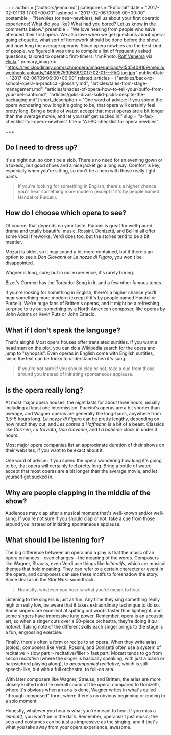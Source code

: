 +++
author = ["authors/jenna.md"]
categories = "Editorial"
date = "2017-02-01T13:17:00+00:00"
lastmod = "2017-02-06T09:55:00+00:00"
postamble = "Newbies (or near-newbies), tell us about your first operatic experience! What did you like? What had you bored? Let us know in the comments below."
preamble = "We love hearing from people who have attended their first opera. We also love when we get questions about opera-going etiquette, what sort of homework should be done before the show, and how long the average opera is. Since opera newbies are the best kind of people, we figured it was time to compile a list of frequently asked questions, tailored to operatic first-timers. \n\nPhoto: [Rolf Venema](https://www.flickr.com/photos/xrustypicturesx/4996192549/in/photolist-8BuMYR-6okjAW-rrv51P-5RNZrj-9SScHJ-7GZn1X-WDkhk-kjUazw-9iKHnC-oFHtZN-4PphaY-6bbLCt-ni4p7x-jQXvSs-cfqXg9-5hMJZq-jDdzFn-gPWyk5-g9XfMJ-7Hg5UM-6zPWT2-7pKJqA-8SZXs2-bBqoSf-oexbpz-byMTAY-9nYSsY-aooe1H-acx2uN-bdgTu-8eH99z-8NTXwY-59a8bq-5LxBe-pUNgwk-7EgLYm-525CEw-dwf1eH-qatzqU-bpZtvb-cHYebf-e8NXbV-7RHyAD-8ntAXt-aj2MmC-8yeyru-ap5mbE-gsbPN4-dqSe8A-6hQoHj) via [Flickr](https://creativecommons.org/licenses/by-nc-nd/2.0/legalcode)."
primary_image = "https://res.cloudinary.com/schmopera/image/upload/v1545409169/media/webhook-uploads/1485957539586/2017-02-01---FAQ.jpg.jpg"
publishDate = "2017-02-06T09:06:00+00:00"
related_articles = ["articles/back-to-school-opera-a-practical-glossary.md", "articles/tales-from-stage-management.md", "articles/shades-of-opera-how-to-tell-your-buffo-from-your-bel-canto.md", "articles/goks-divas-solid-picks-despite-the-packaging.md"]
short_description = "One word of advice: if you spend the opera wondering how long it&#039;s going to be, that opera will certainly feel pretty long. Bring a bottle of water, accept that most operas are a bit longer than the average movie, and let yourself get sucked in."
slug = "a-faq-checklist-for-opera-newbies"
title = "A FAQ checklist for opera newbies"

+++
## Do I need to dress up?

It's a night out, so don't be a slob. There's no need for an evening gown or a tuxedo, but good shoes and a nice jacket go a long way. Comfort is key, especially when you're sitting, so don't be a hero with those really tight pants.

>If you're looking for something in English, there's a higher chance you'll hear something more modern (except if it's by people named Handel or Purcell).

## How do I choose which opera to see?

Of course, that depends on your taste. Puccini is great for well-paced drama and totally beautiful music. Rossini, Donizetti, and Bellini all offer some vocal fireworks; Verdi does too, but the stories tend to be a bit meatier.

Mozart is older, so it may sound a bit more contained, but if there's an option to see a _Don Giovanni_ or _Le nozze di Figaro_, you won't be disappointed.

Wagner is long, sure; but in our experience, it's rarely boring.

Bizet's _Carmen_ has the Toreador Song in it, and a few other famous tunes.

If you're looking for something in English, there's a higher chance you'll hear something more modern (except if it's by people named Handel or Purcell). We're huge fans of Britten's operas, and it might be a refreshing surprise to try out something by a North American composer, like operas by John Adams or Kevin Puts or John Estacio.

## What if I don't speak the language?

That's alright! Most opera houses offer translated surtitles. If you want a head start on the plot, you can do a Wikipedia search for the opera and jump to "synopsis". Even operas in English come with English surtitles, since the text can be tricky to understand when it's sung.

>If you're not sure if you should clap or not, take a cue from those around you instead of initiating spontaneous applause.

## Is the opera really long?

At most major opera houses, the night lasts for about three hours, usually including at least one intermission. Puccini's operas are a bit shorter than average, and Wagner operas are generally the long-hauls, anywhere from 3.5-5 hours long. _Le nozze di Figaro_ can be pretty lengthy, depending on how much they cut, and _Les contes d'Hoffmann_ is a bit of a beast. Classics like _Carmen_, _La traviata_, _Don Giovanni_, and _La bohème_ clock in under 3 hours.

Most major opera companies list an approximate duration of their shows on their websites, if you want to be exact about it.

One word of advice: if you spend the opera wondering how long it's going to be, that opera will certainly feel pretty long. Bring a bottle of water, accept that most operas are a bit longer than the average movie, and let yourself get sucked in.

## Why are people clapping in the middle of the show?

Audiences may clap after a musical moment that's well-known and/or well-sung. If you're not sure if you should clap or not, take a cue from those around you instead of initiating spontaneous applause.

## What should I be listening for?

The big difference between an opera and a play is that the music of an opera enhances - even changes - the meaning of the words. Composers like Wagner, Strauss, even Verdi use things like _leitmotifs_, which are musical themes that hold meaning. They can refer to a certain character or event in the opera, and composers can use these motifs to foreshadow the story. Same deal as in the _Star Wars_ soundtrack.

>Honestly, whatever you hear is what you're meant to hear.

Listening to the singers is just as fun. Any time they sing something really high or really low, be aware that it takes extraordinary technique to do so. Some singers are excellent at spitting out words faster than lightnight, and some singers have impressive lung power. Remember, opera is an acoustic art, so when a singer cuts over a 60-piece orchestra, they're doing it _au naturel_. Taking note of the different skills each singer brings to the stage is a fun, engrossing exercise.

Finally, there's often a form or recipe to an opera. When they write arias (solos), composers like Verdi, Rossini, and Donizetti often use a system of recitative > slow part > recitative/filler > fast part. Mozart tends to go from _secco recitative_ (where the singer is basically speaking, with just a piano or harpsichord playing along), to _accompanied recitative_, which is still speech-like, but with a full orchestra, to full-on aria.

With later composers like Wagner, Strauss, and Britten, the arias are more closely knitted into the overall sound of the opera; compared to Donizetti, where it's obvious when an aria is done, Wagner writes in what's called "through composed" form, where there's no obvious beginning or ending to a solo moment.

Honestly, whatever you hear is what you're meant to hear. If you miss a _leitmotif_, you won't be in the dark. Remember, opera isn't just music; the sets and costumes can be just as impressive as the singing, and if that's what you take away from your opera experience, awesome.